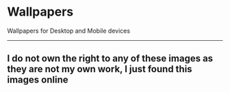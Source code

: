 # Wallpapers
Wallpapers for Desktop and Mobile devices<br>
<hr>
<h2>I do not own the right to any of these images as they are not my own work, I just found this images online</h2>
